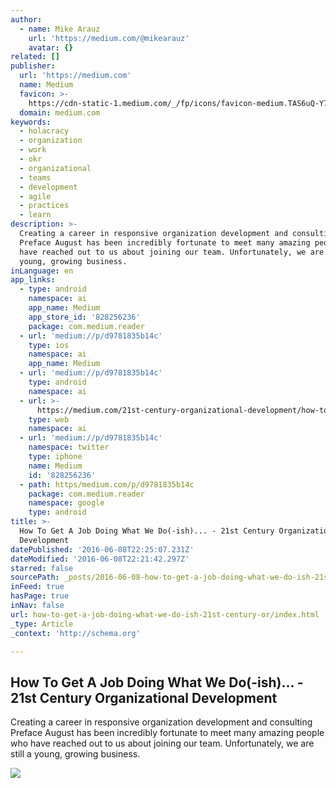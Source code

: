 ```yaml
---
author:
  - name: Mike Arauz
    url: 'https://medium.com/@mikearauz'
    avatar: {}
related: []
publisher:
  url: 'https://medium.com'
  name: Medium
  favicon: >-
    https://cdn-static-1.medium.com/_/fp/icons/favicon-medium.TAS6uQ-Y7kcKgi0xjcYHXw.ico
  domain: medium.com
keywords:
  - holacracy
  - organization
  - work
  - okr
  - organizational
  - teams
  - development
  - agile
  - practices
  - learn
description: >-
  Creating a career in responsive organization development and consulting
  Preface August has been incredibly fortunate to meet many amazing people who
  have reached out to us about joining our team. Unfortunately, we are still a
  young, growing business.
inLanguage: en
app_links:
  - type: android
    namespace: ai
    app_name: Medium
    app_store_id: '828256236'
    package: com.medium.reader
  - url: 'medium://p/d9781835b14c'
    type: ios
    namespace: ai
    app_name: Medium
  - url: 'medium://p/d9781835b14c'
    type: android
    namespace: ai
  - url: >-
      https://medium.com/21st-century-organizational-development/how-to-get-a-job-doing-what-we-do-ish-d9781835b14c
    type: web
    namespace: ai
  - url: 'medium://p/d9781835b14c'
    namespace: twitter
    type: iphone
    name: Medium
    id: '828256236'
  - path: https/medium.com/p/d9781835b14c
    package: com.medium.reader
    namespace: google
    type: android
title: >-
  How To Get A Job Doing What We Do(-ish)... - 21st Century Organizational
  Development
datePublished: '2016-06-08T22:25:07.231Z'
dateModified: '2016-06-08T22:21:42.297Z'
starred: false
sourcePath: _posts/2016-06-08-how-to-get-a-job-doing-what-we-do-ish-21st-century-or.md
inFeed: true
hasPage: true
inNav: false
url: how-to-get-a-job-doing-what-we-do-ish-21st-century-or/index.html
_type: Article
_context: 'http://schema.org'

---
```

<article style=""><h1>How To Get A Job Doing What We Do(-ish)... - 21st Century Organizational Development</h1><p>Creating a career in responsive organization development and consulting Preface August has been incredibly fortunate to meet many amazing people who have reached out to us about joining our team. Unfortunately, we are still a young, growing business.</p><img src="https://cdn-images-1.medium.com/max/2000/1*EbruDAgqTv6dLWe96JFN6w.jpeg" /></article>
